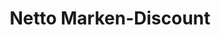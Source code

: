 ---
title: "Netto Marken-Discount"
url: /krefeld/netto-marken-discount-sternstrasse/
shop: Supermarkt
---